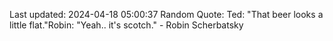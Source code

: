 Last updated: 2024-04-18 05:00:37
Random Quote: Ted: "That beer looks a little flat."Robin: "Yeah.. it's scotch." - Robin Scherbatsky